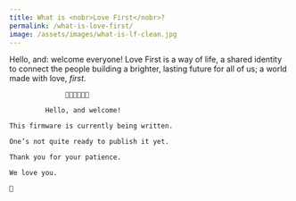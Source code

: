 ```yaml
---
title: What is <nobr>Love First</nobr>?
permalink: /what-is-love-first/
image: /assets/images/what-is-lf-clean.jpg
---
```


<!-- what is it? -->
Hello, and: welcome everyone! <nobr>Love First</nobr> is a way of life, a shared identity to connect the people building a brighter, lasting future for all of us; a world made with love, _first_.
<!-- Hint for those looking under the hood: what might the meaning of a colon be? -->

```
              👋🏼👋🏼👋🏼

         Hello, and welcome!

This firmware is currently being written.

One’s not quite ready to publish it yet.

Thank you for your patience.

We love you.

💖

```

